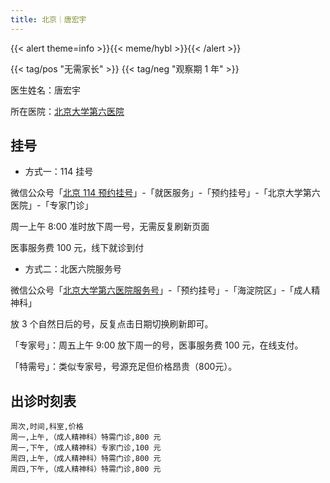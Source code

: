 ```yaml
---
title: 北京｜唐宏宇
---
```


{{< alert theme=info >}}{{< meme/hybl >}}{{< /alert >}}

{{< tag/pos "无需家长" >}}
{{< tag/neg "观察期 1 年" >}}

医生姓名：唐宏宇

所在医院：[北京大学第六医院](https://amap.com/place/B000A2EF2C)

## 挂号

- 方式一：114 挂号

微信公众号「[北京 114 预约挂号](weixin://beijing114guahao)」-「就医服务」-「预约挂号」-「北京大学第六医院」-「专家门诊」

周一上午 8:00 准时放下周一号，无需反复刷新页面

医事服务费 100 元，线下就诊到付

- 方式二：北医六院服务号

微信公众号「[北京大学第六医院服务号](weixin://gh_bf1aa0cd6f4b)」-「预约挂号」-「海淀院区」-「成人精神科」

放 3 个自然日后的号，反复点击日期切换刷新即可。

「专家号」：周五上午 9:00 放下周一的号，医事服务费 100 元，在线支付。

「特需号」：类似专家号，号源充足但价格昂贵（800元）。

## 出诊时刻表

```csv
周次,时间,科室,价格
周一,上午,（成人精神科）特需门诊,800 元
周一,下午,（成人精神科）专家门诊,100 元
周四,上午,（成人精神科）特需门诊,800 元
周四,下午,（成人精神科）特需门诊,800 元
```
